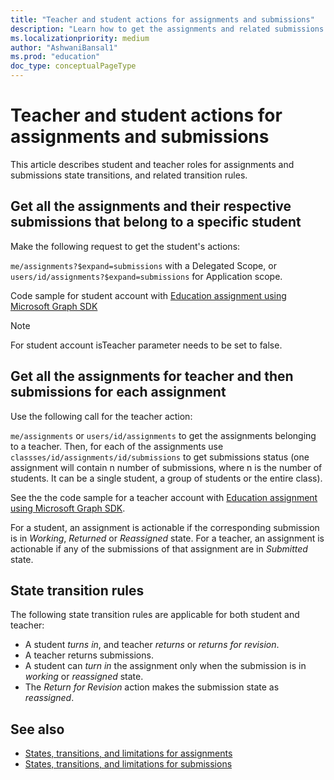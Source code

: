```yaml
---
title: "Teacher and student actions for assignments and submissions"
description: "Learn how to get the assignments and related submissions for Teachers and Students with state transition rules."
ms.localizationpriority: medium
author: "AshwaniBansal1"
ms.prod: "education"
doc_type: conceptualPageType
---
```


# Teacher and student actions for assignments and submissions

This article describes student and teacher roles for assignments and submissions state transitions, and related transition rules.

## Get all the assignments and their respective submissions that belong to a specific student

Make the following request to get the student's actions:

`me/assignments?$expand=submissions` with a Delegated Scope, or `users/id/assignments?$expand=submissions` for Application scope.

Code sample for student account with [Education assignment using Microsoft Graph SDK](https://github.com/microsoft/edu-assignments-graph-sdk/blob/main/samples/csharp/MicrosoftEduGraphSamples/Workflows/AssignmentWorkflow.cs#L62)

> [!NOTE]
> For student account isTeacher parameter needs to be set to false.

## Get all the assignments for teacher and then submissions for each assignment

Use the following call for the teacher action:

`me/assignments` or `users/id/assignments` to get the assignments belonging to a teacher.
Then, for each of the assignments use `classses/id/assignments/id/submissions` to get submissions status (one assignment will contain n number of submissions, where n is the number of students. It can be a single student, a group of students or the entire class).

See the the code sample for a teacher account with [Education assignment using Microsoft Graph SDK](https://github.com/microsoft/edu-assignments-graph-sdk/blob/main/samples/csharp/MicrosoftEduGraphSamples/Workflows/AssignmentWorkflow.cs#L62).

For a student, an assignment is actionable if the corresponding submission is in *Working*, *Returned* or *Reassigned* state. For a teacher, an assignment is actionable if any of the submissions of that assignment are in *Submitted* state.

## State transition rules

The following state transition rules are applicable for both student and teacher:

* A student *turns in*, and teacher *returns* or *returns for revision*.
* A teacher returns submissions.
* A student can *turn in* the assignment only when the submission is in *working* or *reassigned* state.
* The *Return for Revision* action makes the submission state as *reassigned*.

## See also

- [States, transitions, and limitations for assignments](./assignments-states-transition.md)
- [States, transitions, and limitations for submissions](./submissions-states-transition.md)
